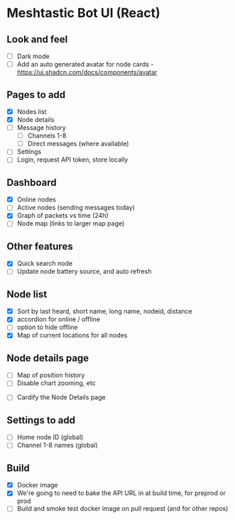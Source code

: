# Meshtastic Bot UI (React)

## Look and feel

- [ ] Dark mode
- [ ] Add an auto generated avatar for node cards - https://ui.shadcn.com/docs/components/avatar

## Pages to add

- [x] Nodes list
- [x] Node details
- [ ] Message history
  - [ ] Channels 1-8
  - [ ] Direct messages (where available)
- [ ] Settings
- [ ] Login, request API token, store locally

## Dashboard

- [x] Online nodes
- [ ] Active nodes (sending messages today)
- [x] Graph of packets vs time (24h)
- [ ] Node map (links to larger map page)

## Other features

- [x] Quick search node
- [ ] Update node battery source, and auto refresh

## Node list

- [x] Sort by last heard, short name, long name, nodeid, distance
- [x] accordion for online / offline
- [ ] option to hide offline
- [x] Map of current locations for all nodes

## Node details page

- [ ] Map of position history
- [ ] Disable chart zooming, etc

* [ ] Cardify the Node Details page

## Settings to add

- [ ] Home node ID (global)
- [ ] Channel 1-8 names (global)

## Build

- [x] Docker image
- [x] We're going to need to bake the API URL in at build time, for preprod or prod
- [ ] Build and smoke test docker image on pull request (and for other repos)
